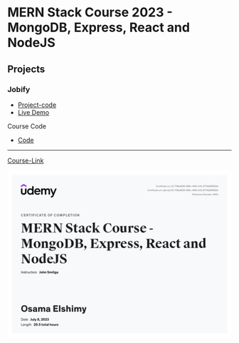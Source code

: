 # MERN Stack Course 2023 - MongoDB, Express, React and NodeJS

## Projects

### Jobify

- [Project-code](./Projects/Jobify) <br>
- [Live Demo](https://jobify-vcx2.onrender.com/)

Course Code

- [Code](./Code/)

---

[Course-Link](https://www.udemy.com/course/mern-stack-course-mongodb-express-react-and-nodejs/)<br>

![Certificate](./mern-stack-course.jpg)
